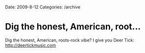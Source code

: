 Date: 2009-8-12
Categories: /archive

# Dig the honest, American, root...

Dig the honest, American, roots-rock vibe? I give you Deer Tick: <a href="http://deertickmusic.com" rel="nofollow">http://deertickmusic.com</a>
